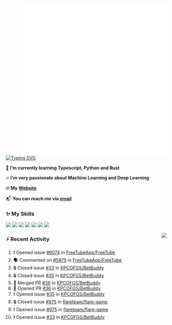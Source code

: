<img align="right" width="450" src="github-metrics.svg">

[![Typing SVG](https://readme-typing-svg.herokuapp.com?duration=2500&vCenter=true&width=200&height=40&lines=Hello+World+👋)](https://git.io/typing-svg)

🌱 **I’m currently learning Typescript, Python and Rust**

🔥 **I'm very passionate about Machine Learning and Deep Learning**

🌐 **My [Website](https://kpcofgs.github.io/)**

📬 **You can reach me via [email](mailto:shixian_sheng-2@protonmail.com)**

### ✨ **My Skills**

[![](https://img.shields.io/badge/LinuxMint-47A248?style=flat-square&logo=linuxmint&logoColor=fff)](https://linuxmint.com/)
[![](https://img.shields.io/badge/MXLinux-000000?style=flat-square&logo=mxlinux&logoColor=fff)](https://mxlinux.org/)
[![](https://img.shields.io/badge/Windows11-0078d6?style=flat-square&logo=windows&logoColor=fff)](https://www.microsoft.com/software-download/windows11)
![](https://img.shields.io/badge/Python-3572A5?style=flat-square&logo=python&logoColor=white)
![](https://img.shields.io/badge/HTML-E34C26?style=flat-square&logo=html5&logoColor=white)
![](https://img.shields.io/badge/CSS-563D7C?style=flat-square&logo=css3&logoColor=white)
![](https://img.shields.io/badge/TypeScript-3178C6?style=flat-square&logo=typescript&logoColor=white)

<a>
    <img align="right" height=210px src="https://github-readme-stats.vercel.app/api?username=KPCOFGS&theme=tokyonight&show_icons=true&show=prs_merged">
</a>

### ⚡ **Recent Activity**
<!--START_SECTION:activity-->
1. ❗ Opened issue [#6074](https://github.com/FreeTubeApp/FreeTube/issues/6074) in [FreeTubeApp/FreeTube](https://github.com/FreeTubeApp/FreeTube)
2. 🗣 Commented on [#5975](https://github.com/FreeTubeApp/FreeTube/issues/5975#issuecomment-2452769134) in [FreeTubeApp/FreeTube](https://github.com/FreeTubeApp/FreeTube)
3. 🔒 Closed issue [#33](https://github.com/KPCOFGS/BetBuddy/issues/33) in [KPCOFGS/BetBuddy](https://github.com/KPCOFGS/BetBuddy)
4. 🔒 Closed issue [#35](https://github.com/KPCOFGS/BetBuddy/issues/35) in [KPCOFGS/BetBuddy](https://github.com/KPCOFGS/BetBuddy)
5. 🎉 Merged PR [#36](https://github.com/KPCOFGS/BetBuddy/pull/36) in [KPCOFGS/BetBuddy](https://github.com/KPCOFGS/BetBuddy)
6. 💪 Opened PR [#36](https://github.com/KPCOFGS/BetBuddy/pull/36) in [KPCOFGS/BetBuddy](https://github.com/KPCOFGS/BetBuddy)
7. ❗ Opened issue [#35](https://github.com/KPCOFGS/BetBuddy/issues/35) in [KPCOFGS/BetBuddy](https://github.com/KPCOFGS/BetBuddy)
8. 🔒 Closed issue [#975](https://github.com/flareteam/flare-game/issues/975) in [flareteam/flare-game](https://github.com/flareteam/flare-game)
9. ❗ Opened issue [#975](https://github.com/flareteam/flare-game/issues/975) in [flareteam/flare-game](https://github.com/flareteam/flare-game)
10. ❗ Opened issue [#33](https://github.com/KPCOFGS/BetBuddy/issues/33) in [KPCOFGS/BetBuddy](https://github.com/KPCOFGS/BetBuddy)
<!--END_SECTION:activity-->
